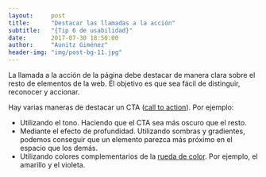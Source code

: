 ```yaml
---
layout:     post
title:      "Destacar las llamadas a la acción"
subtitle:   "{Tip 6 de usabilidad}"
date:       2017-07-30 18:50:00
author:     "Aunitz Giménez"
header-img: "img/post-bg-11.jpg"
---
```


<p>La llamada a la acción de la página debe destacar de manera clara sobre el resto de elementos de la web. El objetivo es que sea fácil de distinguir, reconocer y accionar.</p>

<p>Hay varias maneras de destacar un CTA (<a href="https://en.wikipedia.org/wiki/Call_to_action_(marketing)#On_websites">call to action</a>). Por ejemplo:</p>

<ul>
	<li>Utilizando el tono. Haciendo que el CTA sea más oscuro que el resto.</li>
	<li>Mediante el efecto de profundidad. Utilizando sombras y gradientes, podemos conseguir que un elemento parezca más próximo en el espacio que los demás.</li>
	<li>Utilizando colores complementarios de la <a href="https://es.wikipedia.org/wiki/C%C3%ADrculo_crom%C3%A1tico">rueda de color</a>. Por ejemplo, el amarillo y el violeta.</li>
</ul>